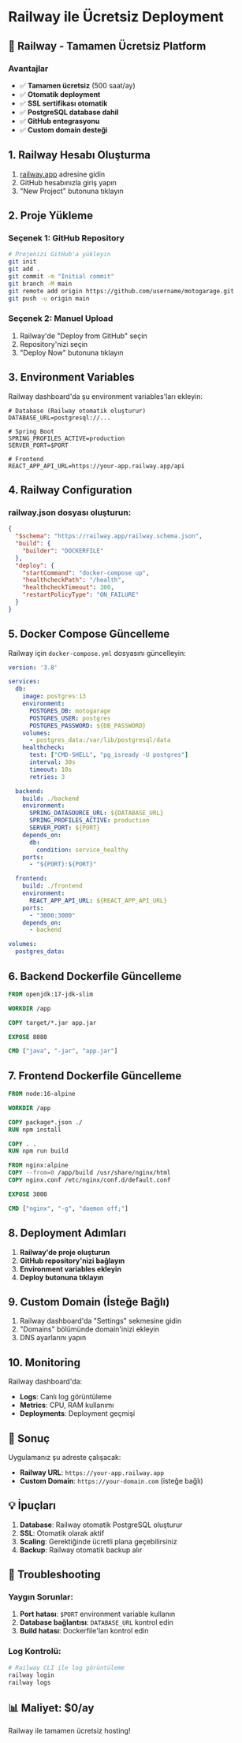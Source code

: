 # Railway ile Ücretsiz Deployment

## 🚀 Railway - Tamamen Ücretsiz Platform

### Avantajlar
- ✅ **Tamamen ücretsiz** (500 saat/ay)
- ✅ **Otomatik deployment**
- ✅ **SSL sertifikası otomatik**
- ✅ **PostgreSQL database dahil**
- ✅ **GitHub entegrasyonu**
- ✅ **Custom domain desteği**

## 1. Railway Hesabı Oluşturma

1. [railway.app](https://railway.app) adresine gidin
2. GitHub hesabınızla giriş yapın
3. "New Project" butonuna tıklayın

## 2. Proje Yükleme

### Seçenek 1: GitHub Repository
```bash
# Projenizi GitHub'a yükleyin
git init
git add .
git commit -m "Initial commit"
git branch -M main
git remote add origin https://github.com/username/motogarage.git
git push -u origin main
```

### Seçenek 2: Manuel Upload
1. Railway'de "Deploy from GitHub" seçin
2. Repository'nizi seçin
3. "Deploy Now" butonuna tıklayın

## 3. Environment Variables

Railway dashboard'da şu environment variables'ları ekleyin:

```env
# Database (Railway otomatik oluşturur)
DATABASE_URL=postgresql://...

# Spring Boot
SPRING_PROFILES_ACTIVE=production
SERVER_PORT=$PORT

# Frontend
REACT_APP_API_URL=https://your-app.railway.app/api
```

## 4. Railway Configuration

### railway.json dosyası oluşturun:
```json
{
  "$schema": "https://railway.app/railway.schema.json",
  "build": {
    "builder": "DOCKERFILE"
  },
  "deploy": {
    "startCommand": "docker-compose up",
    "healthcheckPath": "/health",
    "healthcheckTimeout": 300,
    "restartPolicyType": "ON_FAILURE"
  }
}
```

## 5. Docker Compose Güncelleme

Railway için `docker-compose.yml` dosyasını güncelleyin:

```yaml
version: '3.8'

services:
  db:
    image: postgres:13
    environment:
      POSTGRES_DB: motogarage
      POSTGRES_USER: postgres
      POSTGRES_PASSWORD: ${DB_PASSWORD}
    volumes:
      - postgres_data:/var/lib/postgresql/data
    healthcheck:
      test: ["CMD-SHELL", "pg_isready -U postgres"]
      interval: 30s
      timeout: 10s
      retries: 3

  backend:
    build: ./backend
    environment:
      SPRING_DATASOURCE_URL: ${DATABASE_URL}
      SPRING_PROFILES_ACTIVE: production
      SERVER_PORT: ${PORT}
    depends_on:
      db:
        condition: service_healthy
    ports:
      - "${PORT}:${PORT}"

  frontend:
    build: ./frontend
    environment:
      REACT_APP_API_URL: ${REACT_APP_API_URL}
    ports:
      - "3000:3000"
    depends_on:
      - backend

volumes:
  postgres_data:
```

## 6. Backend Dockerfile Güncelleme

```dockerfile
FROM openjdk:17-jdk-slim

WORKDIR /app

COPY target/*.jar app.jar

EXPOSE 8080

CMD ["java", "-jar", "app.jar"]
```

## 7. Frontend Dockerfile Güncelleme

```dockerfile
FROM node:16-alpine

WORKDIR /app

COPY package*.json ./
RUN npm install

COPY . .
RUN npm run build

FROM nginx:alpine
COPY --from=0 /app/build /usr/share/nginx/html
COPY nginx.conf /etc/nginx/conf.d/default.conf

EXPOSE 3000

CMD ["nginx", "-g", "daemon off;"]
```

## 8. Deployment Adımları

1. **Railway'de proje oluşturun**
2. **GitHub repository'nizi bağlayın**
3. **Environment variables ekleyin**
4. **Deploy butonuna tıklayın**

## 9. Custom Domain (İsteğe Bağlı)

1. Railway dashboard'da "Settings" sekmesine gidin
2. "Domains" bölümünde domain'inizi ekleyin
3. DNS ayarlarını yapın

## 10. Monitoring

Railway dashboard'da:
- **Logs**: Canlı log görüntüleme
- **Metrics**: CPU, RAM kullanımı
- **Deployments**: Deployment geçmişi

## 🎉 Sonuç

Uygulamanız şu adreste çalışacak:
- **Railway URL**: `https://your-app.railway.app`
- **Custom Domain**: `https://your-domain.com` (isteğe bağlı)

## 💡 İpuçları

1. **Database**: Railway otomatik PostgreSQL oluşturur
2. **SSL**: Otomatik olarak aktif
3. **Scaling**: Gerektiğinde ücretli plana geçebilirsiniz
4. **Backup**: Railway otomatik backup alır

## 🔧 Troubleshooting

### Yaygın Sorunlar:
1. **Port hatası**: `$PORT` environment variable kullanın
2. **Database bağlantısı**: `DATABASE_URL` kontrol edin
3. **Build hatası**: Dockerfile'ları kontrol edin

### Log Kontrolü:
```bash
# Railway CLI ile log görüntüleme
railway login
railway logs
```

## 📊 Maliyet: $0/ay

Railway ile tamamen ücretsiz hosting!
